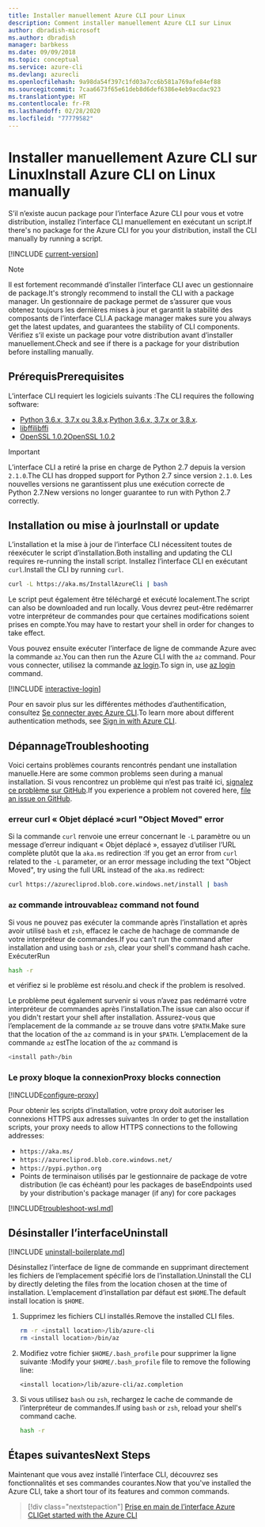 ```yaml
---
title: Installer manuellement Azure CLI pour Linux
description: Comment installer manuellement Azure CLI sur Linux
author: dbradish-microsoft
ms.author: dbradish
manager: barbkess
ms.date: 09/09/2018
ms.topic: conceptual
ms.service: azure-cli
ms.devlang: azurecli
ms.openlocfilehash: 9a98da54f397c1fd03a7cc6b581a769afe84ef88
ms.sourcegitcommit: 7caa6673f65e61deb8d6def6386e4eb9acdac923
ms.translationtype: HT
ms.contentlocale: fr-FR
ms.lasthandoff: 02/28/2020
ms.locfileid: "77779582"
---
```

# <a name="install-azure-cli-on-linux-manually"></a><span data-ttu-id="e75a3-103">Installer manuellement Azure CLI sur Linux</span><span class="sxs-lookup"><span data-stu-id="e75a3-103">Install Azure CLI on Linux manually</span></span>

<span data-ttu-id="e75a3-104">S’il n’existe aucun package pour l’interface Azure CLI pour vous et votre distribution, installez l’interface CLI manuellement en exécutant un script.</span><span class="sxs-lookup"><span data-stu-id="e75a3-104">If there's no package for the Azure CLI for you your distribution, install the CLI manually by running a script.</span></span>

[!INCLUDE [current-version](includes/current-version.md)]

> [!NOTE]
> <span data-ttu-id="e75a3-105">Il est fortement recommandé d’installer l’interface CLI avec un gestionnaire de package.</span><span class="sxs-lookup"><span data-stu-id="e75a3-105">It's strongly recommend to install the CLI with a package manager.</span></span> <span data-ttu-id="e75a3-106">Un gestionnaire de package permet de s’assurer que vous obtenez toujours les dernières mises à jour et garantit la stabilité des composants de l’interface CLI.</span><span class="sxs-lookup"><span data-stu-id="e75a3-106">A package manager makes sure you always get the latest updates, and guarantees the stability of CLI components.</span></span> <span data-ttu-id="e75a3-107">Vérifiez s’il existe un package pour votre distribution avant d’installer manuellement.</span><span class="sxs-lookup"><span data-stu-id="e75a3-107">Check and see if there is a package for your distribution before installing manually.</span></span>

## <a name="prerequisites"></a><span data-ttu-id="e75a3-108">Prérequis</span><span class="sxs-lookup"><span data-stu-id="e75a3-108">Prerequisites</span></span>

<span data-ttu-id="e75a3-109">L’interface CLI requiert les logiciels suivants :</span><span class="sxs-lookup"><span data-stu-id="e75a3-109">The CLI requires the following software:</span></span>

* <span data-ttu-id="e75a3-110">[Python 3.6.x, 3.7.x ou 3.8.x](https://www.python.org/downloads/).</span><span class="sxs-lookup"><span data-stu-id="e75a3-110">[Python 3.6.x, 3.7.x or 3.8.x](https://www.python.org/downloads/).</span></span> 
* [<span data-ttu-id="e75a3-111">libffi</span><span class="sxs-lookup"><span data-stu-id="e75a3-111">libffi</span></span>](https://sourceware.org/libffi/)
* [<span data-ttu-id="e75a3-112">OpenSSL 1.0.2</span><span class="sxs-lookup"><span data-stu-id="e75a3-112">OpenSSL 1.0.2</span></span>](https://www.openssl.org/source/)

> [!IMPORTANT]
>
> <span data-ttu-id="e75a3-113">L’interface CLI a retiré la prise en charge de Python 2.7 depuis la version `2.1.0`.</span><span class="sxs-lookup"><span data-stu-id="e75a3-113">The CLI has dropped support for Python 2.7 since version `2.1.0`.</span></span> <span data-ttu-id="e75a3-114">Les nouvelles versions ne garantissent plus une exécution correcte de Python 2.7.</span><span class="sxs-lookup"><span data-stu-id="e75a3-114">New versions no longer guarantee to run with Python 2.7 correctly.</span></span>

## <a name="install-or-update"></a><span data-ttu-id="e75a3-115">Installation ou mise à jour</span><span class="sxs-lookup"><span data-stu-id="e75a3-115">Install or update</span></span>

<span data-ttu-id="e75a3-116">L’installation et la mise à jour de l’interface CLI nécessitent toutes de réexécuter le script d’installation.</span><span class="sxs-lookup"><span data-stu-id="e75a3-116">Both installing and updating the CLI requires re-running the install script.</span></span> <span data-ttu-id="e75a3-117">Installez l’interface CLI en exécutant `curl`.</span><span class="sxs-lookup"><span data-stu-id="e75a3-117">Install the CLI by running `curl`.</span></span>

```bash
curl -L https://aka.ms/InstallAzureCli | bash
```

<span data-ttu-id="e75a3-118">Le script peut également être téléchargé et exécuté localement.</span><span class="sxs-lookup"><span data-stu-id="e75a3-118">The script can also be downloaded and run locally.</span></span> <span data-ttu-id="e75a3-119">Vous devrez peut-être redémarrer votre interpréteur de commandes pour que certaines modifications soient prises en compte.</span><span class="sxs-lookup"><span data-stu-id="e75a3-119">You may have to restart your shell in order for changes to take effect.</span></span>

<span data-ttu-id="e75a3-120">Vous pouvez ensuite exécuter l’interface de ligne de commande Azure avec la commande `az`.</span><span class="sxs-lookup"><span data-stu-id="e75a3-120">You can then run the Azure CLI with the `az` command.</span></span> <span data-ttu-id="e75a3-121">Pour vous connecter, utilisez la commande [az login](/cli/azure/reference-index#az-login).</span><span class="sxs-lookup"><span data-stu-id="e75a3-121">To sign in, use [az login](/cli/azure/reference-index#az-login) command.</span></span>

[!INCLUDE [interactive-login](includes/interactive-login.md)]

<span data-ttu-id="e75a3-122">Pour en savoir plus sur les différentes méthodes d’authentification, consultez [Se connecter avec Azure CLI](authenticate-azure-cli.md).</span><span class="sxs-lookup"><span data-stu-id="e75a3-122">To learn more about different authentication methods, see [Sign in with Azure CLI](authenticate-azure-cli.md).</span></span>

## <a name="troubleshooting"></a><span data-ttu-id="e75a3-123">Dépannage</span><span class="sxs-lookup"><span data-stu-id="e75a3-123">Troubleshooting</span></span>

<span data-ttu-id="e75a3-124">Voici certains problèmes courants rencontrés pendant une installation manuelle.</span><span class="sxs-lookup"><span data-stu-id="e75a3-124">Here are some common problems seen during a manual installation.</span></span> <span data-ttu-id="e75a3-125">Si vous rencontrez un problème qui n’est pas traité ici, [signalez ce problème sur GitHub](https://github.com/Azure/azure-cli/issues).</span><span class="sxs-lookup"><span data-stu-id="e75a3-125">If you experience a problem not covered here, [file an issue on GitHub](https://github.com/Azure/azure-cli/issues).</span></span>

### <a name="curl-object-moved-error"></a><span data-ttu-id="e75a3-126">erreur curl « Objet déplacé »</span><span class="sxs-lookup"><span data-stu-id="e75a3-126">curl "Object Moved" error</span></span>

<span data-ttu-id="e75a3-127">Si la commande `curl` renvoie une erreur concernant le `-L` paramètre ou un message d’erreur indiquant « Objet déplacé », essayez d’utiliser l’URL complète plutôt que la `aka.ms` redirection :</span><span class="sxs-lookup"><span data-stu-id="e75a3-127">If you get an error from `curl` related to the `-L` parameter, or an error message including the text "Object Moved", try using the full URL instead of the `aka.ms` redirect:</span></span>

```bash
curl https://azurecliprod.blob.core.windows.net/install | bash
```

### <a name="az-command-not-found"></a><span data-ttu-id="e75a3-128">`az` commande introuvable</span><span class="sxs-lookup"><span data-stu-id="e75a3-128">`az` command not found</span></span>

<span data-ttu-id="e75a3-129">Si vous ne pouvez pas exécuter la commande après l’installation et après avoir utilisé `bash` et `zsh`, effacez le cache de hachage de commande de votre interpréteur de commandes.</span><span class="sxs-lookup"><span data-stu-id="e75a3-129">If you can't run the command after installation and using `bash` or `zsh`, clear your shell's command hash cache.</span></span> <span data-ttu-id="e75a3-130">Exécuter</span><span class="sxs-lookup"><span data-stu-id="e75a3-130">Run</span></span>

```bash
hash -r
```

<span data-ttu-id="e75a3-131">et vérifiez si le problème est résolu.</span><span class="sxs-lookup"><span data-stu-id="e75a3-131">and check if the problem is resolved.</span></span>

<span data-ttu-id="e75a3-132">Le problème peut également survenir si vous n’avez pas redémarré votre interpréteur de commandes après l’installation.</span><span class="sxs-lookup"><span data-stu-id="e75a3-132">The issue can also occur if you didn't restart your shell after installation.</span></span> <span data-ttu-id="e75a3-133">Assurez-vous que l’emplacement de la commande `az` se trouve dans votre `$PATH`.</span><span class="sxs-lookup"><span data-stu-id="e75a3-133">Make sure that the location of the `az` command is in your `$PATH`.</span></span> <span data-ttu-id="e75a3-134">L’emplacement de la commande `az` est</span><span class="sxs-lookup"><span data-stu-id="e75a3-134">The location of the `az` command is</span></span>

```bash
<install path>/bin
```

### <a name="proxy-blocks-connection"></a><span data-ttu-id="e75a3-135">Le proxy bloque la connexion</span><span class="sxs-lookup"><span data-stu-id="e75a3-135">Proxy blocks connection</span></span>

[!INCLUDE[configure-proxy](includes/configure-proxy.md)]

<span data-ttu-id="e75a3-136">Pour obtenir les scripts d’installation, votre proxy doit autoriser les connexions HTTPS aux adresses suivantes :</span><span class="sxs-lookup"><span data-stu-id="e75a3-136">In order to get the installation scripts, your proxy needs to allow HTTPS connections to the following addresses:</span></span>

* `https://aka.ms/`
* `https://azurecliprod.blob.core.windows.net/`
* `https://pypi.python.org`
* <span data-ttu-id="e75a3-137">Points de terminaison utilisés par le gestionnaire de package de votre distribution (le cas échéant) pour les packages de base</span><span class="sxs-lookup"><span data-stu-id="e75a3-137">Endpoints used by your distribution's package manager (if any) for core packages</span></span>

[!INCLUDE[troubleshoot-wsl.md](includes/troubleshoot-wsl.md)]

## <a name="uninstall"></a><span data-ttu-id="e75a3-138">Désinstaller l’interface</span><span class="sxs-lookup"><span data-stu-id="e75a3-138">Uninstall</span></span>

[!INCLUDE [uninstall-boilerplate.md](includes/uninstall-boilerplate.md)]

<span data-ttu-id="e75a3-139">Désinstallez l’interface de ligne de commande en supprimant directement les fichiers de l’emplacement spécifié lors de l’installation.</span><span class="sxs-lookup"><span data-stu-id="e75a3-139">Uninstall the CLI by directly deleting the files from the location chosen at the time of installation.</span></span> <span data-ttu-id="e75a3-140">L’emplacement d’installation par défaut est `$HOME`.</span><span class="sxs-lookup"><span data-stu-id="e75a3-140">The default install location is `$HOME`.</span></span>

1. <span data-ttu-id="e75a3-141">Supprimez les fichiers CLI installés.</span><span class="sxs-lookup"><span data-stu-id="e75a3-141">Remove the installed CLI files.</span></span>

   ```bash
   rm -r <install location>/lib/azure-cli
   rm <install location>/bin/az
   ```

2. <span data-ttu-id="e75a3-142">Modifiez votre fichier `$HOME/.bash_profile` pour supprimer la ligne suivante :</span><span class="sxs-lookup"><span data-stu-id="e75a3-142">Modify your `$HOME/.bash_profile` file to remove the following line:</span></span>

   ```text
   <install location>/lib/azure-cli/az.completion
   ```

3. <span data-ttu-id="e75a3-143">Si vous utilisez `bash` ou `zsh`, rechargez le cache de commande de l’interpréteur de commandes.</span><span class="sxs-lookup"><span data-stu-id="e75a3-143">If using `bash` or `zsh`, reload your shell's command cache.</span></span>

   ```bash
   hash -r
   ```

## <a name="next-steps"></a><span data-ttu-id="e75a3-144">Étapes suivantes</span><span class="sxs-lookup"><span data-stu-id="e75a3-144">Next Steps</span></span>

<span data-ttu-id="e75a3-145">Maintenant que vous avez installé l’interface CLI, découvrez ses fonctionnalités et ses commandes courantes.</span><span class="sxs-lookup"><span data-stu-id="e75a3-145">Now that you've installed the Azure CLI, take a short tour of its features and common commands.</span></span>

> [!div class="nextstepaction"]
> [<span data-ttu-id="e75a3-146">Prise en main de l’interface Azure CLI</span><span class="sxs-lookup"><span data-stu-id="e75a3-146">Get started with the Azure CLI</span></span>](get-started-with-azure-cli.md)
